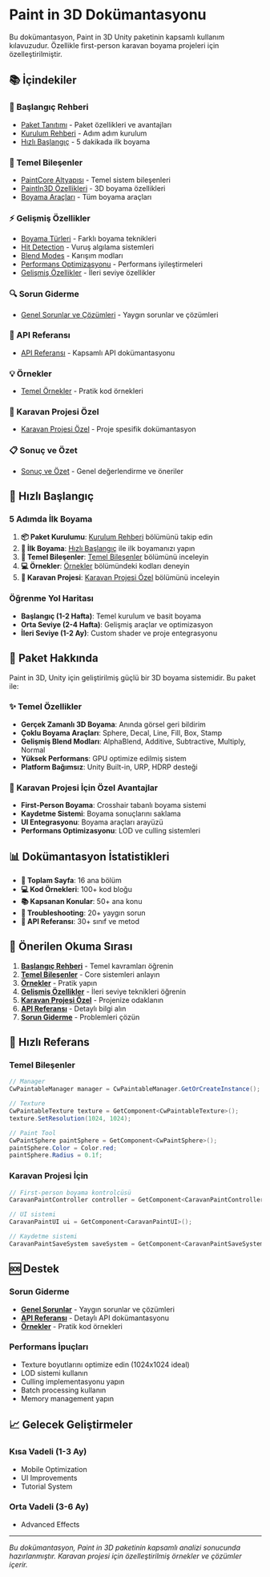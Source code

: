 # Paint in 3D Dokümantasyonu

Bu dokümantasyon, Paint in 3D Unity paketinin kapsamlı kullanım kılavuzudur. Özellikle first-person karavan boyama projeleri için özelleştirilmiştir.

## 📚 İçindekiler

### 🚀 Başlangıç Rehberi
- [Paket Tanıtımı](baslangic/paket-tanitimi.md) - Paket özellikleri ve avantajları
- [Kurulum Rehberi](baslangic/kurulum-rehberi.md) - Adım adım kurulum
- [Hızlı Başlangıç](baslangic/hizli-baslangic.md) - 5 dakikada ilk boyama

### 🔧 Temel Bileşenler
- [PaintCore Altyapısı](temel-bilesenler/paintcore.md) - Temel sistem bileşenleri
- [PaintIn3D Özellikleri](temel-bilesenler/paintin3d.md) - 3D boyama özellikleri
- [Boyama Araçları](temel-bilesenler/boyama-araclari.md) - Tüm boyama araçları

### ⚡ Gelişmiş Özellikler
- [Boyama Türleri](gelismis-ozellikler/boyama-turleri.md) - Farklı boyama teknikleri
- [Hit Detection](gelismis-ozellikler/hit-detection.md) - Vuruş algılama sistemleri
- [Blend Modes](gelismis-ozellikler/blend-modes.md) - Karışım modları
- [Performans Optimizasyonu](gelismis-ozellikler/performans-optimizasyonu.md) - Performans iyileştirmeleri
- [Gelişmiş Özellikler](gelismis-ozellikler/gelismis-ozellikler.md) - İleri seviye özellikler

### 🔍 Sorun Giderme
- [Genel Sorunlar ve Çözümleri](sorun-giderme/genel-sorunlar.md) - Yaygın sorunlar ve çözümleri

### 📖 API Referansı
- [API Referansı](api/api-referansi.md) - Kapsamlı API dokümantasyonu

### 💡 Örnekler
- [Temel Örnekler](ornekler/temel-ornekler.md) - Pratik kod örnekleri

### 🚐 Karavan Projesi Özel
- [Karavan Projesi Özel](karavan-projesi/karavan-projesi-ozel.md) - Proje spesifik dokümantasyon

### 📋 Sonuç ve Özet
- [Sonuç ve Özet](sonuc-ozet.md) - Genel değerlendirme ve öneriler

## 🎯 Hızlı Başlangıç

### 5 Adımda İlk Boyama
1. **📦 Paket Kurulumu**: [Kurulum Rehberi](baslangic/kurulum-rehberi.md) bölümünü takip edin
2. **🎨 İlk Boyama**: [Hızlı Başlangıç](baslangic/hizli-baslangic.md) ile ilk boyamanızı yapın
3. **🔧 Temel Bileşenler**: [Temel Bileşenler](temel-bilesenler/) bölümünü inceleyin
4. **💻 Örnekler**: [Örnekler](ornekler/) bölümündeki kodları deneyin
5. **🚐 Karavan Projesi**: [Karavan Projesi Özel](karavan-projesi/) bölümünü inceleyin

### Öğrenme Yol Haritası
- **Başlangıç (1-2 Hafta)**: Temel kurulum ve basit boyama
- **Orta Seviye (2-4 Hafta)**: Gelişmiş araçlar ve optimizasyon
- **İleri Seviye (1-2 Ay)**: Custom shader ve proje entegrasyonu

## 🎨 Paket Hakkında

Paint in 3D, Unity için geliştirilmiş güçlü bir 3D boyama sistemidir. Bu paket ile:

### ✨ Temel Özellikler
- **Gerçek Zamanlı 3D Boyama**: Anında görsel geri bildirim
- **Çoklu Boyama Araçları**: Sphere, Decal, Line, Fill, Box, Stamp
- **Gelişmiş Blend Modları**: AlphaBlend, Additive, Subtractive, Multiply, Normal
- **Yüksek Performans**: GPU optimize edilmiş sistem
- **Platform Bağımsız**: Unity Built-in, URP, HDRP desteği

### 🚐 Karavan Projesi İçin Özel Avantajlar
- **First-Person Boyama**: Crosshair tabanlı boyama sistemi
- **Kaydetme Sistemi**: Boyama sonuçlarını saklama
- **UI Entegrasyonu**: Boyama araçları arayüzü
- **Performans Optimizasyonu**: LOD ve culling sistemleri

## 📊 Dokümantasyon İstatistikleri

- **📄 Toplam Sayfa**: 16 ana bölüm
- **💻 Kod Örnekleri**: 100+ kod bloğu
- **📚 Kapsanan Konular**: 50+ ana konu
- **🔧 Troubleshooting**: 20+ yaygın sorun
- **📖 API Referansı**: 30+ sınıf ve metod

## 🎯 Önerilen Okuma Sırası

1. **[Başlangıç Rehberi](baslangic/)** - Temel kavramları öğrenin
2. **[Temel Bileşenler](temel-bilesenler/)** - Core sistemleri anlayın
3. **[Örnekler](ornekler/)** - Pratik yapın
4. **[Gelişmiş Özellikler](gelismis-ozellikler/)** - İleri seviye teknikleri öğrenin
5. **[Karavan Projesi Özel](karavan-projesi/)** - Projenize odaklanın
6. **[API Referansı](api/)** - Detaylı bilgi alın
7. **[Sorun Giderme](sorun-giderme/)** - Problemleri çözün

## 🔧 Hızlı Referans

### Temel Bileşenler
```csharp
// Manager
CwPaintableManager manager = CwPaintableManager.GetOrCreateInstance();

// Texture
CwPaintableTexture texture = GetComponent<CwPaintableTexture>();
texture.SetResolution(1024, 1024);

// Paint Tool
CwPaintSphere paintSphere = GetComponent<CwPaintSphere>();
paintSphere.Color = Color.red;
paintSphere.Radius = 0.1f;
```

### Karavan Projesi İçin
```csharp
// First-person boyama kontrolcüsü
CaravanPaintController controller = GetComponent<CaravanPaintController>();

// UI sistemi
CaravanPaintUI ui = GetComponent<CaravanPaintUI>();

// Kaydetme sistemi
CaravanPaintSaveSystem saveSystem = GetComponent<CaravanPaintSaveSystem>();
```

## 🆘 Destek

### Sorun Giderme
- **[Genel Sorunlar](sorun-giderme/genel-sorunlar.md)** - Yaygın sorunlar ve çözümleri
- **[API Referansı](api/api-referansi.md)** - Detaylı API dokümantasyonu
- **[Örnekler](ornekler/temel-ornekler.md)** - Pratik kod örnekleri

### Performans İpuçları
- Texture boyutlarını optimize edin (1024x1024 ideal)
- LOD sistemi kullanın
- Culling implementasyonu yapın
- Batch processing kullanın
- Memory management yapın

## 📈 Gelecek Geliştirmeler

### Kısa Vadeli (1-3 Ay)
- Mobile Optimization
- UI Improvements
- Tutorial System

### Orta Vadeli (3-6 Ay)
- Advanced Effects

---

*Bu dokümantasyon, Paint in 3D paketinin kapsamlı analizi sonucunda hazırlanmıştır. Karavan projesi için özelleştirilmiş örnekler ve çözümler içerir.*
